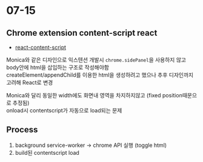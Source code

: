 # 07-15

## Chrome extension content-script react

- [react-content-script](https://github.com/yosevu/react-content-script)

Monica와 같은 디자인으로 익스텐션 개발시 `chrome.sidePanel`을 사용하지 않고  
body안에 html을 삽입하는 구조로 작성해야함  
createElement/appendChild를 이용한 html을 생성하려고 했으나 추후 디자인까지 고려해 React로 변경

Monica와 달리 동일한 width에도 화면내 영역을 차지하지않고 (fixed position때문으로 추정됨)  
onload시 contentscript가 자동으로 load되는 문제

## Process

1. background service-worker -> chrome API 실행 (toggle html)
2. build된 contentscript load
